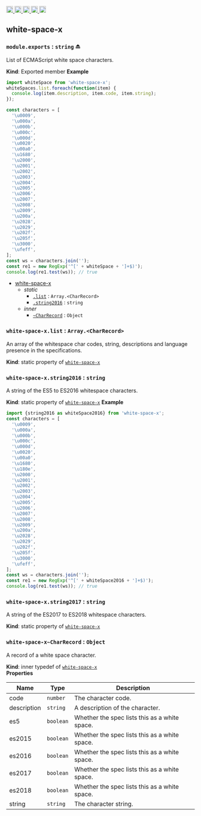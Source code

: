 <a href="https://travis-ci.org/Xotic750/white-space-x"
  title="Travis status">
<img
  src="https://travis-ci.org/Xotic750/white-space-x.svg?branch=master"
  alt="Travis status" height="18">
</a>
<a href="https://david-dm.org/Xotic750/white-space-x"
  title="Dependency status">
<img src="https://david-dm.org/Xotic750/white-space-x/status.svg"
  alt="Dependency status" height="18"/>
</a>
<a
  href="https://david-dm.org/Xotic750/white-space-x?type=dev"
  title="devDependency status">
<img src="https://david-dm.org/Xotic750/white-space-x/dev-status.svg"
  alt="devDependency status" height="18"/>
</a>
<a href="https://badge.fury.io/js/white-space-x"
  title="npm version">
<img src="https://badge.fury.io/js/white-space-x.svg"
  alt="npm version" height="18">
</a>
<a href="https://www.jsdelivr.com/package/npm/white-space-x"
  title="jsDelivr hits">
<img src="https://data.jsdelivr.com/v1/package/npm/white-space-x/badge?style=rounded"
  alt="jsDelivr hits" height="18">
</a>

<a name="module_white-space-x"></a>

## white-space-x

### `module.exports` : <code>string</code> ⏏

List of ECMAScript white space characters.

**Kind**: Exported member
**Example**

```js
import whiteSpace from 'white-space-x';
whiteSpaces.list.foreach(function(item) {
  console.log(item.description, item.code, item.string);
});

const characters = [
  '\u0009',
  '\u000a',
  '\u000b',
  '\u000c',
  '\u000d',
  '\u0020',
  '\u00a0',
  '\u1680',
  '\u2000',
  '\u2001',
  '\u2002',
  '\u2003',
  '\u2004',
  '\u2005',
  '\u2006',
  '\u2007',
  '\u2008',
  '\u2009',
  '\u200a',
  '\u2028',
  '\u2029',
  '\u202f',
  '\u205f',
  '\u3000',
  '\ufeff',
];
const ws = characters.join('');
const re1 = new RegExp('^[' + whiteSpace + ']+$)');
console.log(re1.test(ws)); // true
```

- [white-space-x](#module_white-space-x)
  - _static_
    - [`.list`](#module_white-space-x.list) : <code>Array.&lt;CharRecord&gt;</code>
    - [`.string2016`](#module_white-space-x.string2016) : <code>string</code>
  - _inner_
    - [`~CharRecord`](#module_white-space-x..CharRecord) : <code>Object</code>

<a name="module_white-space-x.list"></a>

### `white-space-x.list` : <code>Array.&lt;CharRecord&gt;</code>

An array of the whitespace char codes, string, descriptions and language
presence in the specifications.

**Kind**: static property of [<code>white-space-x</code>](#module_white-space-x)
<a name="module_white-space-x.string2016"></a>

### `white-space-x.string2016` : <code>string</code>

A string of the ES5 to ES2016 whitespace characters.

**Kind**: static property of [<code>white-space-x</code>](#module_white-space-x)
**Example**

```js
import {string2016 as whiteSpace2016} from 'white-space-x';
const characters = [
  '\u0009',
  '\u000a',
  '\u000b',
  '\u000c',
  '\u000d',
  '\u0020',
  '\u00a0',
  '\u1680',
  '\u180e',
  '\u2000',
  '\u2001',
  '\u2002',
  '\u2003',
  '\u2004',
  '\u2005',
  '\u2006',
  '\u2007',
  '\u2008',
  '\u2009',
  '\u200a',
  '\u2028',
  '\u2029',
  '\u202f',
  '\u205f',
  '\u3000',
  '\ufeff',
];
const ws = characters.join('');
const re1 = new RegExp('^[' + whiteSpace2016 + ']+$)');
console.log(re1.test(ws)); // true
```

<a name="module_white-space-x.string2017"></a>

### `white-space-x.string2017` : <code>string</code>

A string of the ES2017 to ES2018 whitespace characters.

**Kind**: static property of [<code>white-space-x</code>](#module_white-space-x)  
<a name="module_white-space-x.string2018"></a>

<a name="module_white-space-x..CharRecord"></a>

### `white-space-x~CharRecord` : <code>Object</code>

A record of a white space character.

**Kind**: inner typedef of [<code>white-space-x</code>](#module_white-space-x)  
**Properties**

| Name        | Type                 | Description                                   |
| ----------- | -------------------- | --------------------------------------------- |
| code        | <code>number</code>  | The character code.                           |
| description | <code>string</code>  | A description of the character.               |
| es5         | <code>boolean</code> | Whether the spec lists this as a white space. |
| es2015      | <code>boolean</code> | Whether the spec lists this as a white space. |
| es2016      | <code>boolean</code> | Whether the spec lists this as a white space. |
| es2017      | <code>boolean</code> | Whether the spec lists this as a white space. |
| es2018      | <code>boolean</code> | Whether the spec lists this as a white space. |
| string      | <code>string</code>  | The character string.                         |
